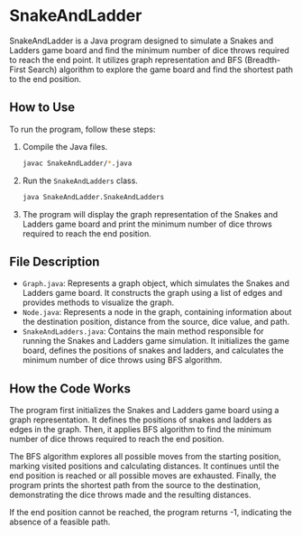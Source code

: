 # SnakeAndLadder

SnakeAndLadder is a Java program designed to simulate a Snakes and Ladders game board and find the minimum number of dice throws required to reach the end point. It utilizes graph representation and BFS (Breadth-First Search) algorithm to explore the game board and find the shortest path to the end position.

## How to Use

To run the program, follow these steps:

1. Compile the Java files.
   ```bash
   javac SnakeAndLadder/*.java
   ```

2. Run the `SnakeAndLadders` class.
   ```bash
   java SnakeAndLadder.SnakeAndLadders
   ```

3. The program will display the graph representation of the Snakes and Ladders game board and print the minimum number of dice throws required to reach the end position.

## File Description

- `Graph.java`: Represents a graph object, which simulates the Snakes and Ladders game board. It constructs the graph using a list of edges and provides methods to visualize the graph.
- `Node.java`: Represents a node in the graph, containing information about the destination position, distance from the source, dice value, and path.
- `SnakeAndLadders.java`: Contains the main method responsible for running the Snakes and Ladders game simulation. It initializes the game board, defines the positions of snakes and ladders, and calculates the minimum number of dice throws using BFS algorithm.

## How the Code Works

The program first initializes the Snakes and Ladders game board using a graph representation. It defines the positions of snakes and ladders as edges in the graph. Then, it applies BFS algorithm to find the minimum number of dice throws required to reach the end position.

The BFS algorithm explores all possible moves from the starting position, marking visited positions and calculating distances. It continues until the end position is reached or all possible moves are exhausted. Finally, the program prints the shortest path from the source to the destination, demonstrating the dice throws made and the resulting distances.

If the end position cannot be reached, the program returns -1, indicating the absence of a feasible path.